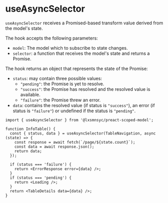 # useAsyncSelector

`useAsyncSelector` receives a Promised-based transform value derived from the model's state.  

The hook accepts the following parameters:
- `model`: The model which to subscribe to state changes.
- `selector`: a function that receives the model's state and returns a Promise.

The hook returns an object that represents the state of the Promise:
- `status`: may contain three possible values:
  - `"pending"`: the Promise is yet to resolve.
  - `"success"`: the Promise has resolved and the resolved value is available.
  - `"failure"`: the Promise threw an error.
- `data`: contains the resolved value (if status is `"success"`), an error (if status is `"failure"`) or undefined if the status is `"pending"`.

```tsx
import { useAsyncSelector } from '@lxsmnsyc/preact-scoped-model';

function InfoTable() {
  const { status, data } = useAsyncSelector(TableNavigation, async (state) => {
    const response = await fetch(`/page/${state.count}`);
    const data = await response.json();
    return data;
  });

  if (status === 'failure') {
    return <ErrorResponse error={data} />;
  }
  if (status === 'pending') {
    return <Loading />;
  }
  return <TableDetails data={data} />;
}
```